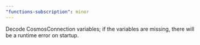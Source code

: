 ```yaml
---
"functions-subscription": minor
---
```


Decode CosmosConnection variables; if the variables are missing, there will be a runtime error on startup.
